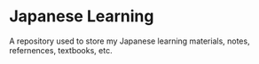 # Japanese Learning
A repository used to store my Japanese learning materials, notes, refernences, textbooks, etc.
